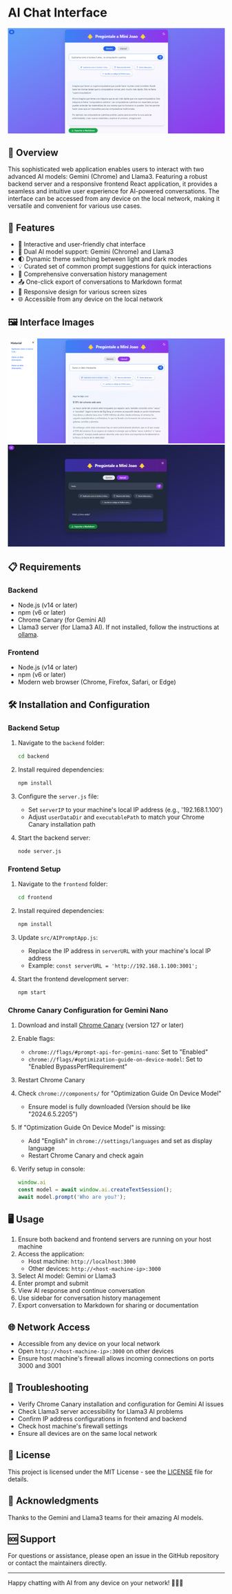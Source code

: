 # AI Chat Interface

![Chat Interface Gemini - Light Mode](images/1.png)

## 🌟 Overview

This sophisticated web application enables users to interact with two advanced AI models: Gemini (Chrome) and Llama3. Featuring a robust backend server and a responsive frontend React application, it provides a seamless and intuitive user experience for AI-powered conversations. The interface can be accessed from any device on the local network, making it versatile and convenient for various use cases.

## 🚀 Features

- 💬 Interactive and user-friendly chat interface
- 🧠 Dual AI model support: Gemini (Chrome) and Llama3
- 🌓 Dynamic theme switching between light and dark modes
- 💡 Curated set of common prompt suggestions for quick interactions
- 📜 Comprehensive conversation history management
- 📤 One-click export of conversations to Markdown format
- 📱 Responsive design for various screen sizes
- 🌐 Accessible from any device on the local network

## 🖼️ Interface Images

![Chat Interface Llama - History](images/2.png)
![Chat Interface Llama - Dark Mode](images/3.png)

## 📋 Requirements

### Backend

- Node.js (v14 or later)
- npm (v6 or later)
- Chrome Canary (for Gemini AI)
- Llama3 server (for Llama3 AI). If not installed, follow the instructions at [ollama](https://github.com/ollama/ollama).

### Frontend

- Node.js (v14 or later)
- npm (v6 or later)
- Modern web browser (Chrome, Firefox, Safari, or Edge)

## 🛠️ Installation and Configuration

### Backend Setup

1. Navigate to the `backend` folder:
   ```bash
   cd backend
   ```

2. Install required dependencies:
   ```bash
   npm install
   ```

3. Configure the `server.js` file:
   - Set `serverIP` to your machine's local IP address (e.g., '192.168.1.100')
   - Adjust `userDataDir` and `executablePath` to match your Chrome Canary installation path

4. Start the backend server:
   ```bash
   node server.js
   ```

### Frontend Setup

1. Navigate to the `frontend` folder:
   ```bash
   cd frontend
   ```

2. Install required dependencies:
   ```bash
   npm install
   ```

3. Update `src/AIPromptApp.js`:
   - Replace the IP address in `serverURL` with your machine's local IP address
   - Example: `const serverURL = 'http://192.168.1.100:3001';`

4. Start the frontend development server:
   ```bash
   npm start
   ```

### Chrome Canary Configuration for Gemini Nano

1. Download and install [Chrome Canary](https://google.com/chrome/canary/) (version 127 or later)

2. Enable flags:
   - `chrome://flags/#prompt-api-for-gemini-nano`: Set to "Enabled"
   - `chrome://flags/#optimization-guide-on-device-model`: Set to "Enabled BypassPerfRequirement"

3. Restart Chrome Canary

4. Check `chrome://components/` for "Optimization Guide On Device Model"
   - Ensure model is fully downloaded (Version should be like "2024.6.5.2205")

5. If "Optimization Guide On Device Model" is missing:
   - Add "English" in `chrome://settings/languages` and set as display language
   - Restart Chrome Canary and check again

6. Verify setup in console:
   ```javascript
   window.ai
   const model = await window.ai.createTextSession();
   await model.prompt('Who are you?');
   ```

## 🖥️ Usage

1. Ensure both backend and frontend servers are running on your host machine
2. Access the application:
   - Host machine: `http://localhost:3000`
   - Other devices: `http://<host-machine-ip>:3000`
3. Select AI model: Gemini or Llama3
4. Enter prompt and submit
5. View AI response and continue conversation
6. Use sidebar for conversation history management
7. Export conversation to Markdown for sharing or documentation

## 🌐 Network Access

- Accessible from any device on your local network
- Open `http://<host-machine-ip>:3000` on other devices
- Ensure host machine's firewall allows incoming connections on ports 3000 and 3001

## 🔧 Troubleshooting

- Verify Chrome Canary installation and configuration for Gemini AI issues
- Check Llama3 server accessibility for Llama3 AI problems
- Confirm IP address configurations in frontend and backend
- Check host machine's firewall settings
- Ensure all devices are on the same local network

## 📄 License

This project is licensed under the MIT License - see the [LICENSE](LICENSE) file for details.

## 🙏 Acknowledgments

Thanks to the Gemini and Llama3 teams for their amazing AI models.

## 🆘 Support

For questions or assistance, please open an issue in the GitHub repository or contact the maintainers directly.

---

Happy chatting with AI from any device on your network! 🤖💬🌐
